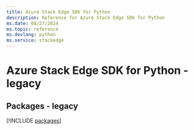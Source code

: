 ```yaml
---
title: Azure Stack Edge SDK for Python
description: Reference for Azure Stack Edge SDK for Python
ms.date: 08/27/2024
ms.topic: reference
ms.devlang: python
ms.service: stackedge
---
```

# Azure Stack Edge SDK for Python - legacy
## Packages - legacy
[!INCLUDE [packages](stack-edge-index.md)]